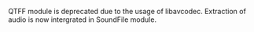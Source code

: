 QTFF module is deprecated due to the usage of libavcodec.
Extraction of audio is now intergrated in SoundFile module.